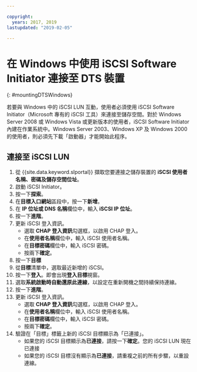 ```yaml
---

copyright:
  years: 2017, 2019
lastupdated: "2019-02-05"

---
```



# 在 Windows 中使用 iSCSI Software Initiator 連接至 DTS 裝置
{: #mountingDTSWindows}

若要與 Windows 中的 iSCSI LUN 互動，使用者必須使用 iSCSI Software Initiator（Microsoft 專有的 iSCSI 工具）來連接至儲存空間。對於 Windows Server 2008 或 Windows Vista 或更新版本的使用者，iSCSI Software Initiator 內建在作業系統中。Windows Server 2003、Windows XP 及 Windows 2000 的使用者，則必須先下載「啟動器」才能開始此程序。

## 連接至 iSCSI LUN

1. 從 {{site.data.keyword.slportal}} 擷取您要連接之儲存裝置的 **iSCSI 使用者名稱、密碼及儲存空間位址**。
2. 啟動 iSCSI Initiator。
3. 按一下**探索**。
4. 在**目標入口網站**區段中，按一下**新增**。
5. 在 **IP 位址或 DNS 名稱**欄位中，輸入 **iSCSI IP 位址**。
6. 按一下**進階**。
7. 更新 iSCSI 登入資訊。
   - 選取 **CHAP 登入資訊**勾選框，以啟用 CHAP 登入。
   - 在**使用者名稱**欄位中，輸入 iSCSI 使用者名稱。
   - 在**目標密碼**欄位中，輸入 iSCSI 密碼。
   - 按兩下**確定**。
8. 按一下**目標**
9. 從**目標**清單中，選取最近新增的 iSCSI。
10. 按一下**登入**。即會出現**登入目標**視窗。
11. 選取**系統啟動時自動還原此連線**，以設定在重新開機之間持續保持連線。
12. 按一下**進階**。
13. 更新 iSCSI 登入資訊。
    - 選取 **CHAP 登入資訊**勾選框，以啟用 CHAP 登入。
    - 在**使用者名稱**欄位中，輸入 iSCSI 使用者名稱。
    - 在**目標密碼**欄位中，輸入 iSCSI 密碼。
    - 按兩下**確定**。
14. 驗證在「目標」標籤上新的 iSCSI 目標顯示為「已連接」。
    - 如果您的 iSCSI 目標顯示為**已連接**，請按一下**確定**。您的 iSCSI LUN 現在已連接
    - 如果您的 iSCSI 目標沒有顯示為**已連接**，請重複之前的所有步驟，以重設連線。
